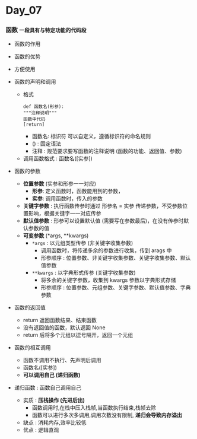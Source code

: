 # Day_07

### 函数 `一段具有与特定功能的代码段`

+ 函数的作用

+ 函数的优势
    
+ 方便使用
    
+ 函数的声明和调用
    + 格式 
        ```
      def 函数名(形参):
        """注释说明"""
        函数中代码
        [return]
      ```
        + 函数名: 标识符 可以自定义，遵循标识符的命名规则
        + () : 固定语法
        + 注释 : 规范要求要写函数的注释说明 (函数的功能、返回值、参数)
    + 调用函数格式 : 函数名([实参])

+ 函数的参数
    + **位置参数** (实参和形参一一对应)
        + **形参**: 定义函数时，函数能用到的参数，
        + **实参**: 调用函数时，传入的参数
    + **关键字参数** : 执行函数传参时通过 形参名 = 实参 传递参数，不受参数位置影响，根据关键字一一对应传参
    + **默认值参数** : 形参可以设置默认值 (需要写在参数最后)，在没有传参时默认参数的值
    + **可变参数** (*args, **kwargs)
        + `*args` : 以元组类型传参 (非关键字收集参数)
            + 调用函数时，将传递多余的参数进行收集，传到 arags 中
            + 形参顺序 : 位置参数、非关键字收集参数、关键字收集参数、默认值参数
        + `**kwargs` : 以字典形式传参  (关键字收集参数)
            + 将多余的关键字参数，收集到 kwargs 参数以字典形式存储
            + 形参顺序 : 位置参数、元组参数、关键字参数、默认值参数、字典参数

+ 函数的返回值
    + return 返回函数结果、结束函数
    + 没有返回值的函数，默认返回 None
    + return 后将多个元组以逗号隔开，返回一个元组

+ 函数的相互调用
    + 函数不调用不执行、先声明后调用
    + 函数名([实参])
    + **可以调用自己 (递归函数)**

+ 递归函数 : 函数自己调用自己
    + 实质 : **压栈操作 (先进后出)**
        + 函数调用时,在栈中压入栈帧,当函数执行结束,栈帧去除
        + 函数可以进行多次多调用,调用次数没有限制, **递归会导致内存溢出**
    + 缺点 : 消耗内存,效率比较低
    + 优点 : 逻辑直观